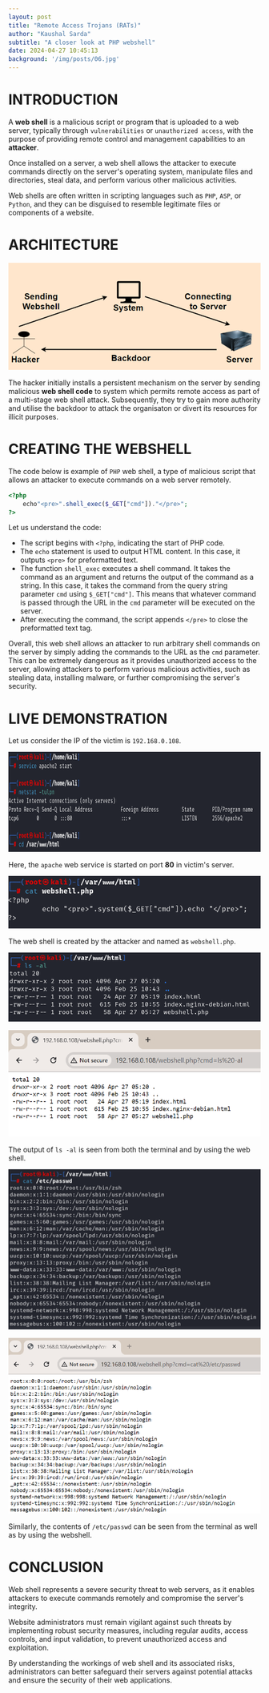 ```yaml
---
layout: post
title: "Remote Access Trojans (RATs)"
author: "Kaushal Sarda"
subtitle: "A closer look at PHP webshell"
date: 2024-04-27 10:45:13
background: '/img/posts/06.jpg'
---
```


# INTRODUCTION

A **web shell** is a malicious script or program that is uploaded to a web server, typically through `vulnerabilities` or `unauthorized access`, with the purpose of providing remote control and management capabilities to an **attacker**. 

Once installed on a server, a web shell allows the attacker to execute commands directly on the server's operating system, manipulate files and directories, steal data, and perform various other malicious activities. 

Web shells are often written in scripting languages such as `PHP`, `ASP`, or `Python`, and they can be disguised to resemble legitimate files or components of a website.

# ARCHITECTURE

![Architecture diagram](/img/blog-1/blog-7.png)

The hacker initially installs a persistent mechanism on the server by sending malicious **web shell code** to system which permits remote access as part of a multi-stage web shell attack. Subsequently, they try to gain more authority and utilise the backdoor to attack the organisaton or divert its resources for illicit purposes.

# CREATING THE WEBSHELL

The code below is example of `PHP` web shell, a type of malicious script that allows an attacker to execute commands on a web server remotely.

```php
<?php 
	echo"<pre>".shell_exec($_GET["cmd"])."</pre>"; 
?>
```

Let us understand the code:

- The script begins with `<?php`, indicating the start of PHP code.
- The `echo` statement is used to output HTML content. In this case, it outputs `<pre>` for preformatted text.
- The function `shell_exec` executes a shell command. It takes the command as an argument and returns the output of the command as a string. In this case, it takes the command from the query string parameter `cmd` using `$_GET["cmd"]`. This means that whatever command is passed through the URL in the `cmd` parameter will be executed on the server.
- After executing the command, the script appends `</pre>` to close the preformatted text tag.

Overall, this web shell allows an attacker to run arbitrary shell commands on the server by simply adding the commands to the URL as the `cmd` parameter. This can be extremely dangerous as it provides unauthorized access to the server, allowing attackers to perform various malicious activities, such as stealing data, installing malware, or further compromising the server's security.

# LIVE DEMONSTRATION

Let us consider the IP of the victim is `192.168.0.108`.

<img src="/img/blog-1/blog-1.png" style="width: 850px; height: 200px;" >

Here, the `apache` web service is started on port **80** in victim's server.

![](/img/blog-1/blog-2.png)

The web shell is created by the attacker and named as `webshell.php`.

![](/img/blog-1/blog-3.png)

![](/img/blog-1/blog-4.png)

The output of `ls -al` is seen from both the terminal and by using the web shell.

![](/img/blog-1/blog-5.png)

![](/img/blog-1/blog-6.png)

Similarly, the contents of `/etc/passwd` can be seen from the terminal as well as by using the webshell.

# CONCLUSION

Web shell represents a severe security threat to web servers, as it enables attackers to execute commands remotely and compromise the server's integrity. 

Website administrators must remain vigilant against such threats by implementing robust security measures, including regular audits, access controls, and input validation, to prevent unauthorized access and exploitation. 

By understanding the workings of web shell and its associated risks, administrators can better safeguard their servers against potential attacks and ensure the security of their web applications.
